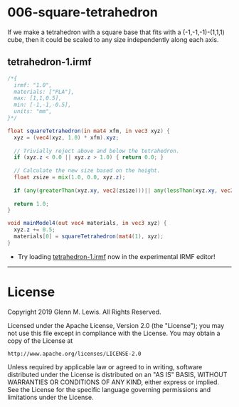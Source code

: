 # 006-square-tetrahedron

If we make a tetrahedron with a square base that fits with a (-1,-1,-1)-(1,1,1)
cube, then it could be scaled to any size independently along each axis.

## tetrahedron-1.irmf

```glsl
/*{
  irmf: "1.0",
  materials: ["PLA"],
  max: [1,1,0.5],
  min: [-1,-1,-0.5],
  units: "mm",
}*/

float squareTetrahedron(in mat4 xfm, in vec3 xyz) {
  xyz = (vec4(xyz, 1.0) * xfm).xyz;
  
  // Trivially reject above and below the tetrahedron.
  if (xyz.z < 0.0 || xyz.z > 1.0) { return 0.0; }
  
  // Calculate the new size based on the height.
  float zsize = mix(1.0, 0.0, xyz.z);
  
  if (any(greaterThan(xyz.xy, vec2(zsize)))|| any(lessThan(xyz.xy, vec2(-zsize)))) { return 0.0; }
  
  return 1.0;
}

void mainModel4(out vec4 materials, in vec3 xyz) {
  xyz.z += 0.5;
  materials[0] = squareTetrahedron(mat4(1), xyz);
}
```

* Try loading [tetrahedron-1.irmf](https://gmlewis.github.io/irmf-editor/?s=github.com/gmlewis/irmf/blob/master/examples/006-square-tetrahedron/tetrahedron-1.irmf) now in the experimental IRMF editor!

----------------------------------------------------------------------

# License

Copyright 2019 Glenn M. Lewis. All Rights Reserved.

Licensed under the Apache License, Version 2.0 (the "License");
you may not use this file except in compliance with the License.
You may obtain a copy of the License at

    http://www.apache.org/licenses/LICENSE-2.0

Unless required by applicable law or agreed to in writing, software
distributed under the License is distributed on an "AS IS" BASIS,
WITHOUT WARRANTIES OR CONDITIONS OF ANY KIND, either express or implied.
See the License for the specific language governing permissions and
limitations under the License.
